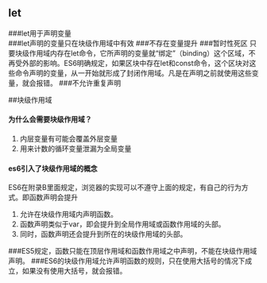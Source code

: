 ## let
###let用于声明变量  
###let声明的变量只在块级作用域中有效
###不存在变量提升
###暂时性死区
只要块级作用域内存在let命令，它所声明的变量就“绑定”（binding）这个区域，不再受外部的影响。ES6明确规定，如果区块中存在let和const命令，这个区块对这些命令声明的变量，从一开始就形成了封闭作用域。凡是在声明之前就使用这些变量，就会报错。
###不允许重复声明

##块级作用域
#### 为什么会需要块级作用域？  
1. 内层变量有可能会覆盖外层变量
2. 用来计数的循环变量泄漏为全局变量

#### es6引入了块级作用域的概念
ES6在附录B里面规定，浏览器的实现可以不遵守上面的规定，有自己的行为方式。即函数声明会提升  
1. 允许在块级作用域内声明函数。  
2. 函数声明类似于var，即会提升到全局作用域或函数作用域的头部。  
3. 同时，函数声明还会提升到所在的块级作用域的头部。  

###ES5规定，函数只能在顶层作用域和函数作用域之中声明，不能在块级作用域声明。
###ES6的块级作用域允许声明函数的规则，只在使用大括号的情况下成立，如果没有使用大括号，就会报错。

